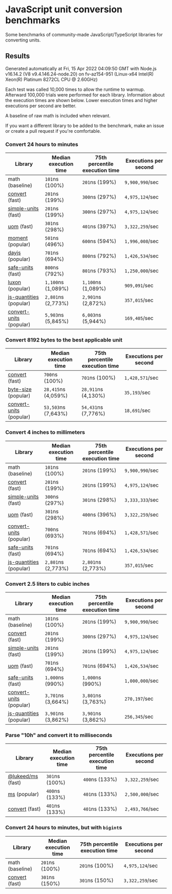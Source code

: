 # JavaScript unit conversion benchmarks

Some benchmarks of community-made JavaScript/TypeScript libraries for converting units.

## Results

<!-- beginblock(results) -->

Generated automatically at Fri, 15 Apr 2022 04:09:50 GMT with Node.js v16.14.2 (V8 v9.4.146.24-node.20) on fv-az154-951 (Linux-x64 Intel(R) Xeon(R) Platinum 8272CL CPU @ 2.60GHz)

Each test was called 10,000 times to allow the runtime to warmup.
Afterward 100,000 trials were performed for each library.
Information about the execution times are shown below.
Lower execution times and higher executions per second are better.

A baseline of raw math is included when relevant.

If you want a different library to be added to the benchmark, make an issue or create a pull request if you're comfortable.

### Convert 24 hours to minutes

| Library                                                            | Median execution time | 75th percentile execution time | Executions per second |
| ------------------------------------------------------------------ | --------------------- | ------------------------------ | --------------------- |
| math (baseline)                                                    | `101`ns (100%)        | `201`ns (199%)                 | `9,900,990`/sec       |
| [convert](https://npmjs.com/package/convert) (fast)                | `201`ns (199%)        | `300`ns (297%)                 | `4,975,124`/sec       |
| [simple-units](https://npmjs.com/package/simple-units) (fast)      | `201`ns (199%)        | `300`ns (297%)                 | `4,975,124`/sec       |
| [uom](https://npmjs.com/package/uom) (fast)                        | `301`ns (298%)        | `401`ns (397%)                 | `3,322,259`/sec       |
| [moment](https://npmjs.com/package/moment) (popular)               | `501`ns (496%)        | `600`ns (594%)                 | `1,996,008`/sec       |
| [dayjs](https://npmjs.com/package/dayjs) (popular)                 | `701`ns (694%)        | `800`ns (792%)                 | `1,426,534`/sec       |
| [safe-units](https://npmjs.com/package/safe-units) (fast)          | `800`ns (792%)        | `801`ns (793%)                 | `1,250,000`/sec       |
| [luxon](https://npmjs.com/package/luxon) (popular)                 | `1,100`ns (1,089%)    | `1,100`ns (1,089%)             | `909,091`/sec         |
| [js-quantities](https://npmjs.com/package/js-quantities) (popular) | `2,801`ns (2,773%)    | `2,901`ns (2,872%)             | `357,015`/sec         |
| [convert-units](https://npmjs.com/package/convert-units) (popular) | `5,903`ns (5,845%)    | `6,003`ns (5,944%)             | `169,405`/sec         |

### Convert 8192 bytes to the best applicable unit

| Library                                                            | Median execution time | 75th percentile execution time | Executions per second |
| ------------------------------------------------------------------ | --------------------- | ------------------------------ | --------------------- |
| [convert](https://npmjs.com/package/convert) (fast)                | `700`ns (100%)        | `701`ns (100%)                 | `1,428,571`/sec       |
| [byte-size](https://npmjs.com/package/byte-size) (popular)         | `28,415`ns (4,059%)   | `28,911`ns (4,130%)            | `35,193`/sec          |
| [convert-units](https://npmjs.com/package/convert-units) (popular) | `53,503`ns (7,643%)   | `54,431`ns (7,776%)            | `18,691`/sec          |

### Convert 4 inches to millimeters

| Library                                                            | Median execution time | 75th percentile execution time | Executions per second |
| ------------------------------------------------------------------ | --------------------- | ------------------------------ | --------------------- |
| math (baseline)                                                    | `101`ns (100%)        | `201`ns (199%)                 | `9,900,990`/sec       |
| [convert](https://npmjs.com/package/convert) (fast)                | `201`ns (199%)        | `201`ns (199%)                 | `4,975,124`/sec       |
| [simple-units](https://npmjs.com/package/simple-units) (fast)      | `300`ns (297%)        | `301`ns (298%)                 | `3,333,333`/sec       |
| [uom](https://npmjs.com/package/uom) (fast)                        | `301`ns (298%)        | `400`ns (396%)                 | `3,322,259`/sec       |
| [convert-units](https://npmjs.com/package/convert-units) (popular) | `700`ns (693%)        | `701`ns (694%)                 | `1,428,571`/sec       |
| [safe-units](https://npmjs.com/package/safe-units) (fast)          | `701`ns (694%)        | `701`ns (694%)                 | `1,426,534`/sec       |
| [js-quantities](https://npmjs.com/package/js-quantities) (popular) | `2,801`ns (2,773%)    | `2,801`ns (2,773%)             | `357,015`/sec         |

### Convert 2.5 liters to cubic inches

| Library                                                            | Median execution time | 75th percentile execution time | Executions per second |
| ------------------------------------------------------------------ | --------------------- | ------------------------------ | --------------------- |
| math (baseline)                                                    | `101`ns (100%)        | `201`ns (199%)                 | `9,900,990`/sec       |
| [convert](https://npmjs.com/package/convert) (fast)                | `201`ns (199%)        | `300`ns (297%)                 | `4,975,124`/sec       |
| [simple-units](https://npmjs.com/package/simple-units) (fast)      | `201`ns (199%)        | `201`ns (199%)                 | `4,975,124`/sec       |
| [uom](https://npmjs.com/package/uom) (fast)                        | `701`ns (694%)        | `701`ns (694%)                 | `1,426,534`/sec       |
| [safe-units](https://npmjs.com/package/safe-units) (fast)          | `1,000`ns (990%)      | `1,000`ns (990%)               | `1,000,000`/sec       |
| [convert-units](https://npmjs.com/package/convert-units) (popular) | `3,701`ns (3,664%)    | `3,801`ns (3,763%)             | `270,197`/sec         |
| [js-quantities](https://npmjs.com/package/js-quantities) (popular) | `3,901`ns (3,862%)    | `3,901`ns (3,862%)             | `256,345`/sec         |

### Parse "10h" and convert it to milliseconds

| Library                                                   | Median execution time | 75th percentile execution time | Executions per second |
| --------------------------------------------------------- | --------------------- | ------------------------------ | --------------------- |
| [@lukeed/ms](https://npmjs.com/package/@lukeed/ms) (fast) | `301`ns (100%)        | `400`ns (133%)                 | `3,322,259`/sec       |
| [ms](https://npmjs.com/package/ms) (popular)              | `400`ns (133%)        | `401`ns (133%)                 | `2,500,000`/sec       |
| [convert](https://npmjs.com/package/convert) (fast)       | `401`ns (133%)        | `401`ns (133%)                 | `2,493,766`/sec       |

### Convert 24 hours to minutes, but with `bigint`s

| Library                                             | Median execution time | 75th percentile execution time | Executions per second |
| --------------------------------------------------- | --------------------- | ------------------------------ | --------------------- |
| math (baseline)                                     | `201`ns (100%)        | `201`ns (100%)                 | `4,975,124`/sec       |
| [convert](https://npmjs.com/package/convert) (fast) | `301`ns (150%)        | `301`ns (150%)                 | `3,322,259`/sec       |

<!-- endblock(results) -->
